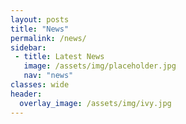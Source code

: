 ```yaml
---
layout: posts
title: "News"
permalink: /news/
sidebar:
 - title: Latest News
   image: /assets/img/placeholder.jpg
   nav: "news"
classes: wide
header:
  overlay_image: /assets/img/ivy.jpg
---
```


